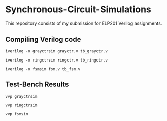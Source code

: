 # Synchronous-Circuit-Simulations
This repository consists of my submission for ELP201 Verilog assignments.

## Compiling Verilog code

```
iverilog -o grayctrsim grayctr.v tb_grayctr.v
```
```
iverilog -o ringctrsim ringctr.v tb_ringctr.v
```
```
iverilog -o fsmsim fsm.v tb_fsm.v
```

## Test-Bench Results

```
vvp grayctrsim
```
```
vvp ringctrsim
```
```
vvp fsmsim
```

